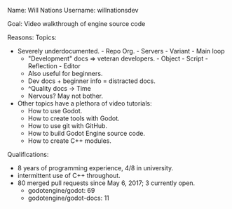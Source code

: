 Name: Will Nations
Username: willnationsdev

Goal: Video walkthrough of engine source code

Reasons:                                                        Topics:
- Severely underdocumented.                                         - Repo Org.  - Servers - Variant    - Main loop
    - "Development" docs => veteran developers.                     - Object     - Script  - Reflection - Editor
    - Also useful for beginners.
    - Dev docs + beginner info = distracted docs.
    - ^Quality docs -> Time
    - Nervous? May not bother.
- Other topics have a plethora of video tutorials:
    - How to use Godot.
    - How to create tools with Godot.
    - How to use git with GitHub.
    - How to build Godot Engine source code.
    - How to create C++ modules.

Qualifications:
- 8 years of programming experience, 4/8 in university.
- intermittent use of C++ throughout.
- 80 merged pull requests since May 6, 2017; 3 currently open.
    - godotengine/godot: 69
    - godotengine/godot-docs: 11
                                                                            